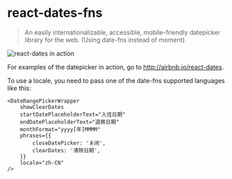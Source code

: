 # react-dates-fns

> An easily internationalizable, accessible, mobile-friendly datepicker library for the web. (Using date-fns instead of moment)

![react-dates in action](https://raw.githubusercontent.com/airbnb/react-dates/master/react-dates-demo.gif)

For examples of the datepicker in action, go to http://airbnb.io/react-dates.

To use a locale, you need to pass one of the date-fns supported languages like this:

```
<DateRangePickerWrapper
    showClearDates
    startDatePlaceholderText="入住日期"
    endDatePlaceholderText="退房日期"
    monthFormat="yyyy[年]MMMM"
    phrases={{
        closeDatePicker: '关闭',
        clearDates: '清除日期',
    }}
    locale="zh-CN"
/>
```
